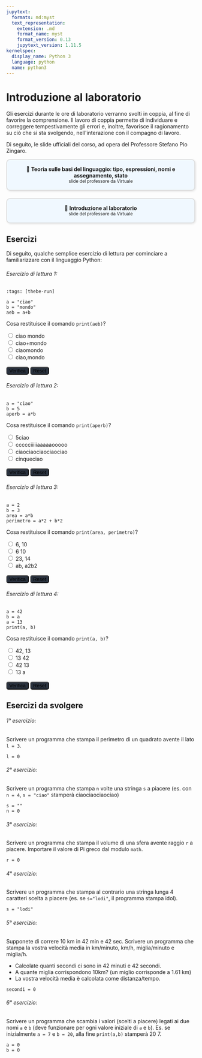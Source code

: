 ```yaml
---
jupytext:
  formats: md:myst
  text_representation:
    extension: .md
    format_name: myst
    format_version: 0.13
    jupytext_version: 1.11.5
kernelspec:
  display_name: Python 3
  language: python
  name: python3
---
```


# Introduzione al laboratorio

Gli esercizi durante le ore di laboratorio verranno svolti in coppia, al fine di favorire la comprensione. Il lavoro di coppia permette di individuare e correggere tempestivamente gli errori e, inoltre, favorisce il ragionamento su ciò che si sta svolgendo, nell'interazione con il compagno di lavoro.

Di seguito, le slide ufficiali del corso, ad opera del Professore Stefano Pio Zingaro.

<a href="https://virtuale.unibo.it/mod/resource/view.php?id=1836002" target="_blank" style="text-decoration: none;">
  <div style="border: 2px solid #ddd; padding: 16px; border-radius: 10px; background-color: #f0f8ff; text-align: center; box-shadow: 2px 2px 5px rgba(0,0,0,0.1);">
    📎 <strong>Teoria sulle basi del linguaggio: tipo, espressioni, nomi e assegnamento, stato</strong><br>
    <small>slide del professore da Virtuale</small>
  </div>
</a>

<div style="margin-top: 20px;"></div>

<a href="https://virtuale.unibo.it/mod/resource/view.php?id=1836007" target="_blank" style="text-decoration: none;">
  <div style="border: 2px solid #ddd; padding: 16px; border-radius: 10px; background-color: #f0f8ff; text-align: center; box-shadow: 2px 2px 5px rgba(0,0,0,0.1);">
    📎 <strong>Introduzione al laboratorio</strong><br>
    <small>slide del professore da Virtuale</small>
  </div>
</a>

## Esercizi

Di seguito, qualche semplice esercizio di lettura per cominciare a familiarizzare con il linguaggio Python:

###### Esercizio di lettura 1:
```{code-cell}
:tags: [thebe-run]

a = "ciao"
b = "mondo"
aeb = a+b
```

Cosa restituisce il comando `print(aeb)`?

<form onsubmit="checkAnswer(event, 'q1_intro', 'ciaomondo', 'feedback1_intro')">
  <input type="radio" name="q1_intro" value="ciao mondo"> ciao mondo<br>
  <input type="radio" name="q1_intro" value="ciao+mondo"> ciao+mondo<br>
  <input type="radio" name="q1_intro" value="ciaomondo"> ciaomondo<br>
  <input type="radio" name="q1_intro" value="ciao,mondo"> ciao,mondo<br>
  <br>
  <input type="submit" value="Verifica" style="background-color:#29313D; border-radius:5px">
  <button type="button" style="background-color:#29313D; border-radius:5px" onclick="resetQuiz('q1_intro', 'feedback1_intro')">Reset</button>
</form>

<div style="margin-top: 20px;"></div>

<p id="feedback1_intro"></p>

<script>
function checkAnswer(event, groupName, correctValue, feedbackID) {
  event.preventDefault();
  const choices = document.getElementsByName(groupName);
  let selected = null;
  for (const choice of choices) {
    if (choice.checked) {
      selected = choice.value;
      break;
    }
  }

  const feedback = document.getElementById(feedbackID);
  if (selected === correctValue) {
    feedback.innerHTML = "✅ Corretto!";
  } else if (selected) {
    feedback.innerHTML = "❌ Sbagliato. Riprova.";
  } else {
    feedback.innerHTML = "⚠️ Seleziona una risposta prima di verificare.";
  }
}

function resetQuiz(groupName, feedbackID) {
  const choices = document.getElementsByName(groupName);
  for (const choice of choices) {
    choice.checked = false;
  }
  document.getElementById(feedbackID).innerHTML = "";
}
</script>




###### Esercizio di lettura 2:
```{code-cell}
a = "ciao" 
b = 5 
aperb = a*b 
```

Cosa restituisce il comando `print(aperb)`?

<form onsubmit="checkAnswer(event, 'q2_intro', 'ciaociaociaociaociao', 'feedback2_intro')">
  <input type="radio" name="q2_intro" value="5ciao"> 5ciao<br>
  <input type="radio" name="q2_intro" value="ccccciiiiiaaaaaooooo"> ccccciiiiiaaaaaooooo<br>
  <input type="radio" name="q2_intro" value="ciaociaociaociaociao"> ciaociaociaociaociao<br>
  <input type="radio" name="q2_intro" value="cinqueciao"> cinqueciao<br>
  <br>
  <input type="submit" value="Verifica" style="background-color:#29313D; border-radius:5px">
  <button type="button" style="background-color:#29313D; border-radius:5px" onclick="resetQuiz('q2_intro', 'feedback2_intro')">Reset</button>
</form>

<div style="margin-top: 20px;"></div>

<p id="feedback2_intro"></p>

###### Esercizio di lettura 3:
```{code-cell}
a = 2 
b = 3 
area = a*b
perimetro = a*2 + b*2 
```

Cosa restituisce il comando `print(area, perimetro)`?

<form onsubmit="checkAnswer(event, 'q3_intro', '6 10', 'feedback3_intro')">
  <input type="radio" name="q3_intro" value="6, 10"> 6, 10<br>
  <input type="radio" name="q3_intro" value="6 10"> 6 10<br>
  <input type="radio" name="q3_intro" value="23, 14"> 23, 14<br>
  <input type="radio" name="q3_intro" value="ab, a2b2"> ab, a2b2<br>
  <br>
  <input type="submit" value="Verifica" style="background-color:#29313D; border-radius:5px">
  <button type="button" style="background-color:#29313D; border-radius:5px" onclick="resetQuiz('q3_intro', 'feedback3_intro')">Reset</button>
</form>

<div style="margin-top: 20px;"></div>

<p id="feedback3_intro"></p>

###### Esercizio di lettura 4:
```{code-cell}
a = 42 
b = a 
a = 13 
print(a, b)
```

Cosa restituisce il comando `print(a, b)`?

<form onsubmit="checkAnswer(event, 'q4_intro', '13 42', 'feedback4_intro')">
  <input type="radio" name="q4_intro" value="42, 13"> 42, 13<br>
  <input type="radio" name="q4_intro" value="13 42"> 13 42<br>
  <input type="radio" name="q4_intro" value="42 13"> 42 13<br>
  <input type="radio" name="q4_intro" value="13 a"> 13 a<br>
  <br>
  <input type="submit" value="Verifica" style="background-color:#29313D; border-radius:5px">
  <button type="button" style="background-color:#29313D; border-radius:5px" onclick="resetQuiz('q4_intro', 'feedback4_intro')">Reset</button>
</form>

<div style="margin-top: 20px;"></div>

<p id="feedback4_intro"></p>

## Esercizi da svolgere

###### 1° esercizio:

Scrivere un programma che stampa il perimetro di un quadrato avente il lato `l = 3`.

```{code-cell}
l = 0
```

###### 2° esercizio:

Scrivere un programma che stampa `n` volte una stringa `s` a piacere (es. con `n = 4`, `s = "ciao"` stamperà ciaociaociaociao)

```{code-cell}
s = ""
n = 0
```

###### 3° esercizio:

Scrivere un programma che stampa il volume di una sfera avente raggio `r` a piacere. Importare il valore di Pi greco dal modulo `math`.

```{code-cell}
r = 0
```

###### 4° esercizio:

Scrivere un programma che stampa al contrario una stringa lunga 4 caratteri scelta a piacere (es. se `s="lodi"`, il programma stampa idol).

```{code-cell}
s = "lodi"
```

###### 5° esercizio:

Supponete di correre 10 km in 42 min e 42 sec. Scrivere un programma che stampa la vostra velocità media in km/minuto, km/h, miglia/minuto e miglia/h.
- Calcolate quanti secondi ci sono in 42 minuti e 42 secondi.
- A quante miglia corrispondono 10km? (un miglio corrisponde a 1.61 km)
- La vostra velocità media è calcolata come distanza/tempo.

```{code-cell}
secondi = 0
```

###### 6° esercizio:

Scrivere un programma che scambia i valori (scelti a piacere) legati ai due nomi `a` e `b` (deve funzionare per ogni valore iniziale di `a` e `b`). Es. se inizialmente `a = 7` e `b = 20`, alla fine `print(a,b)` stamperà 20 7.

```{code-cell}
a = 0
b = 0
```